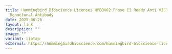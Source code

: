 ```yaml
---
title: Hummingbird Bioscience Licenses HMBD002 Phase II Ready Anti VISTA
  Monoclonal Antibody
date: 2025-06-26
layout: link
description: ""
image: ""
variant: tiptap
external: https://hummingbirdbioscience.com/hummingbird-bioscience-licenses-hmbd-002-phase-ii-ready-anti-vista-monoclonal-antibody-to-percheron-therapeutics/?utm_source=Social+media&utm_medium=LinkedIn&utm_campaign=Jun+2025
---
```

